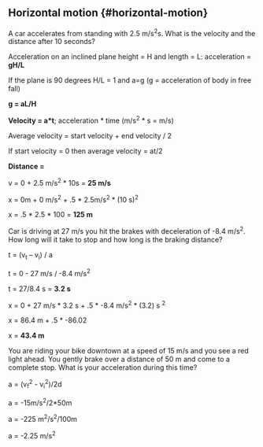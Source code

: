 ## Horizontal motion {#horizontal-motion}

A car accelerates from standing with 2.5 m/s<sup>2</sup>s. What is the velocity and the distance after 10 seconds?

Acceleration on an inclined plane height = H and length = L: acceleration = **gH/L**

If the plane is 90 degrees H/L = 1 and a=g (g = acceleration of body in free fall)

**g = aL/H**

**Velocity = a*t**; acceleration * time (m/s<sup>2</sup> * s = m/s)

Average velocity = start velocity + end velocity / 2

If start velocity = 0 then average velocity = at/2

**Distance =**

v = 0 + 2.5 m/s<sup>2</sup> * 10s = **25 m/s**

x = 0m + 0 m/s<sup>2</sup> + .5 * 2.5m/s<sup>2</sup> * (10 s)<sup>2</sup>

x = .5 * 2.5 * 100 = **125 m**

Car is driving at 27 m/s you hit the brakes with deceleration of -8.4 m/s<sup>2</sup>. How long will it take to stop and how long is the braking distance?

t = (v<sub>t</sub> – v<sub>i</sub>) / a

t = 0 - 27 m/s / -8.4 m/s<sup>2</sup>

t = 27/8.4 s = **3.2 s**

x = 0 + 27 m/s * 3.2 s + .5 * -8.4 m/s<sup>2</sup> * (3.2) s <sup>2</sup>

x = 86.4 m + .5 * -86.02

x = **43.4 m**

You are riding your bike downtown at a speed of 15 m/s and you see a red light ahead. You gently brake over a distance of 50 m and come to a complete stop. What is your acceleration during this time?

a = (v<sub>f</sub><sup>2</sup> - v<sub>i</sub><sup>2</sup>)/2d

a = -15m/s<sup>2</sup>/2*50m

a = -225 m<sup>2</sup>/s<sup>2</sup>/100m

a = -2.25 m/s<sup>2</sup>